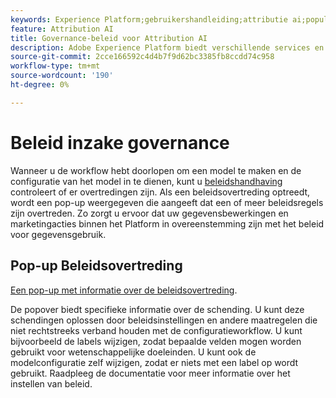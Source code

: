 ```yaml
---
keywords: Experience Platform;gebruikershandleiding;attributie ai;populaire onderwerpen;toegangscontroles;creeer een model;
feature: Attribution AI
title: Governance-beleid voor Attribution AI
description: Adobe Experience Platform biedt verschillende services en gereedschappen waarmee u uw verzamelde ervaringsgegevens op betrouwbare wijze kunt beheren.
source-git-commit: 2cce166592c4d4b7f9d62bc3385fb8ccdd74c958
workflow-type: tm+mt
source-wordcount: '190'
ht-degree: 0%

---
```



# Beleid inzake governance

Wanneer u de workflow hebt doorlopen om een model te maken en de configuratie van het model in te dienen, kunt u [beleidshandhaving](../../../data-governance/enforcement/auto-enforcement.md) controleert of er overtredingen zijn. Als een beleidsovertreding optreedt, wordt een pop-up weergegeven die aangeeft dat een of meer beleidsregels zijn overtreden. Zo zorgt u ervoor dat uw gegevensbewerkingen en marketingacties binnen het Platform in overeenstemming zijn met het beleid voor gegevensgebruik.

## Pop-up Beleidsovertreding

[Een pop-up met informatie over de beleidsovertreding](../../attribution-ai/images/data-governance/policy-violation-popover-aai.png).

De popover biedt specifieke informatie over de schending. U kunt deze schendingen oplossen door beleidsinstellingen en andere maatregelen die niet rechtstreeks verband houden met de configuratieworkflow. U kunt bijvoorbeeld de labels wijzigen, zodat bepaalde velden mogen worden gebruikt voor wetenschappelijke doeleinden. U kunt ook de modelconfiguratie zelf wijzigen, zodat er niets met een label op wordt gebruikt. Raadpleeg de documentatie voor meer informatie over het instellen van beleid.